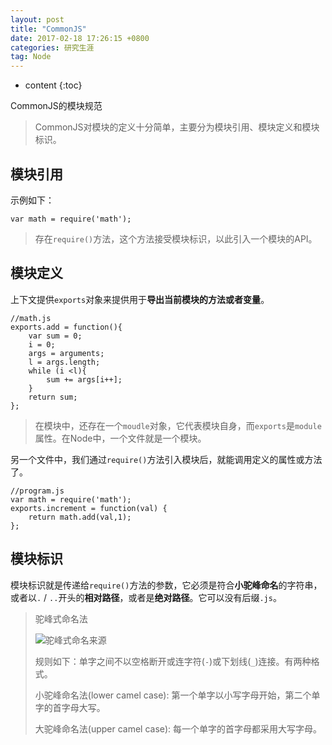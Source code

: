 ```yaml
---
layout: post
title: "CommonJS"
date: 2017-02-18 17:26:15 +0800 
categories: 研究生涯
tag: Node
---
```

* content
{:toc}


CommonJS的模块规范

> CommonJS对模块的定义十分简单，主要分为模块引用、模块定义和模块标识。 <!-- more -->

## 模块引用 ##

示例如下：

```
var math = require('math');
```

> 存在`require()`方法，这个方法接受模块标识，以此引入一个模块的API。

## 模块定义 ##

上下文提供`exports`对象来提供用于**导出当前模块的方法或者变量**。


	//math.js
	exports.add = function(){
		var sum = 0;
		i = 0;
		args = arguments;
		l = args.length;
		while (i <l){
			sum += args[i++];
		}
		return sum;
	};
>在模块中，还存在一个`moudle`对象，它代表模块自身，而`exports`是`module`属性。在Node中，一个文件就是一个模块。

另一个文件中，我们通过`require()`方法引入模块后，就能调用定义的属性或方法了。

	//program.js
	var math = require('math');
	exports.increment = function(val) {
		return math.add(val,1);
	};

## 模块标识 ##

模块标识就是传递给`require()`方法的参数，它必须是符合**小驼峰命名**的字符串，或者以`.` / `..`开头的**相对路径**，或者是**绝对路径**。它可以没有后缀`.js`。


> 驼峰式命名法
>
> ![驼峰式命名来源](https://upload.wikimedia.org/wikipedia/commons/thumb/e/ef/CamelCase.svg/368px-CamelCase.svg.png)
>
> 规则如下：单字之间不以空格断开或连字符(`-`)或下划线(`_`)连接。有两种格式。
>
>小驼峰命名法(lower camel case): 第一个单字以小写字母开始，第二个单字的首字母大写。
>
> 大驼峰命名法(upper camel case): 每一个单字的首字母都采用大写字母。

